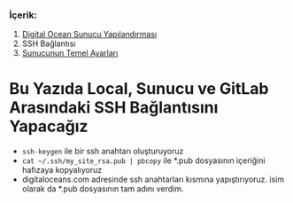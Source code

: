 ### İçerik:
1. [Digital Ocean Sunucu Yapılandırması](https://gitlab.com/tutkun/reading/blob/master/digitaloceans/readme.md)
2. SSH Bağlantısı
3. [Sunucunun Temel Ayarları](https://gitlab.com/tutkun/reading/blob/master/digitaloceans/sunucu-temel-ayarlari.md)


# Bu Yazıda Local, Sunucu ve GitLab Arasındaki SSH Bağlantısını Yapacağız

* `ssh-keygen` ile bir ssh anahtarı oluşturuyoruz
* `cat ~/.ssh/my_site_rsa.pub | pbcopy` ile *.pub dosyasının içeriğini hafızaya kopyalıyoruz
* digitaloceans.com adresinde ssh anahtarları kısmına yapıştırıyoruz. isim olarak da *.pub dosyasının tam adını verdim.